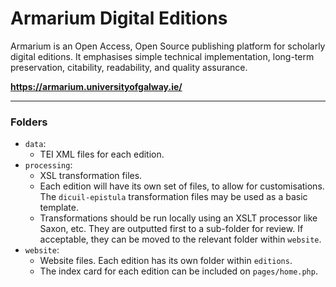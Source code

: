 # Armarium Digital Editions

Armarium is an Open Access, Open Source publishing platform for scholarly digital editions. It emphasises simple technical implementation, long-term preservation, citability, readability, and quality assurance.

**https://armarium.universityofgalway.ie/**

---
### Folders

* `data`: 
   * TEI XML files for each edition. 
*  `processing`: 
   * XSL transformation files. 
   * Each edition will have its own set of files, to allow for customisations. The `dicuil-epistula` transformation files may be used as a basic template. 
   * Transformations should be run locally using an XSLT processor like Saxon, etc. They are outputted first to a sub-folder for review. If acceptable, they can be moved to the relevant folder within `website`. 
* `website`:
   * Website files. Each edition has its own folder within `editions`. 
   * The index card for each edition can be included on `pages/home.php`.

